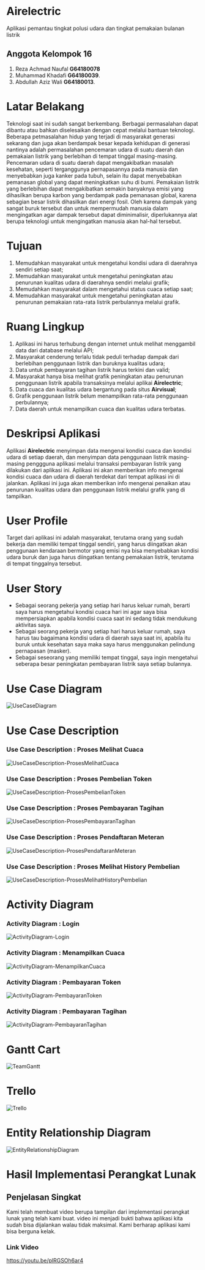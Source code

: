 # Airelectric
Aplikasi pemantau tingkat polusi udara dan tingkat pemakaian bulanan listrik

## Anggota Kelompok 16
1. Reza Achmad Naufal **G64180078**
2. Muhammad Khadafi **G64180039**.
3. Abdullah Aziz Wali **G64180013**.

# Latar Belakang
Teknologi saat ini sudah sangat berkembang. Berbagai permasalahan dapat dibantu atau bahkan diselesaikan dengan cepat melalui bantuan teknologi. Beberapa petmasalahan hidup yang terjadi di masyarakat generasi sekarang dan juga akan berdampak besar kepada kehidupan di generasi nantinya adalah permasalahan pencemaran udara di suatu daerah dan pemakaian listrik yang berlebihan di tempat tinggal masing-masing. Pencemaran udara di suatu daerah dapat mengakibatkan masalah kesehatan, seperti terganggunya pernapasannya pada manusia dan menyebabkan juga kanker pada tubuh, selain itu dapat menyebabkan pemanasan global yang dapat meningkatkan suhu di bumi. Pemakaian listrik yang berlebihan dapat mengakibatkan semakin banyaknya emisi yang dihasilkan berupa karbon yang berdampak pada pemanasan global, karena sebagian besar listrik dihasilkan dari energi fosil. Oleh karena dampak yang sangat buruk tersebut dan untuk mempermudah manusia dalam mengingatkan agar dampak tersebut dapat diminimalisir, diperlukannya alat berupa teknologi untuk mengingatkan manusia akan hal-hal tersebut.

# Tujuan
1. Memudahkan masyarakat untuk mengetahui kondisi udara di daerahnya sendiri setiap saat;
2. Memudahkan masyarakat untuk mengetahui peningkatan atau penurunan kualitas udara di daerahnya sendiri melalui grafik;
3. Memudahkan masyarakat dalam mengetahui status cuaca setiap saat;
4. Memudahkan masyarakat untuk mengetahui peningkatan atau penurunan pemakaian rata-rata listrik perbulannya melalui grafik.

# Ruang Lingkup
1. Aplikasi ini harus terhubung dengan internet untuk melihat menggambil data dari database melalui API;
2. Masyarakat cenderung terlalu tidak peduli terhadap dampak dari berlebihan penggunaan listrik dan buruknya kualitas udara;
3. Data untuk pembayaran tagihan listrik harus terkini dan valid;
4. Masyarakat hanya bisa melihat grafik peningkatan atau penurunan penggunaan listrik apabila transaksinya melalui aplikai **Airelectric**;
5. Data cuaca dan kualitas udara bergantung pada situs **Airvisual**;
6. Grafik penggunaan listrik belum menampilkan rata-rata penggunaan perbulannya;
7. Data daerah untuk menampilkan cuaca dan kualitas udara terbatas.

# Deskripsi Aplikasi
Aplikasi **Airelectric** menyimpan data mengenai kondisi cuaca dan kondisi udara di setiap daerah, dan menyimpan data penggunaan listrik masing-masing penggguna aplikasi melalui transaksi pembayaran listrik yang dilakukan dari aplikasi ini. Aplikasi ini akan memberikan info mengenai kondisi cuaca dan udara di daerah terdekat dari tempat aplikasi ini di jalankan. Aplikasi ini juga akan memberikan info mengenai penaikan atau penurunan kualitas udara dan penggunaan listrik melalui grafik yang di tampilkan.

# User Profile
Target dari aplikasi ini adalah masyarakat, terutama orang yang sudah bekerja dan memiliki tempat tinggal sendiri, yang harus diingatkan akan penggunaan kendaraan bermotor yang emisi nya bisa menyebabkan kondisi udara buruk dan juga harus diingatkan tentang pemakaian listrik, terutama di tempat tinggalnya tersebut.

# User Story
- Sebagai seorang pekerja yang setiap hari harus keluar rumah, berarti saya harus mengetahui kondisi cuaca hari ini agar saya bisa mempersiapkan apabila kondisi cuaca saat ini sedang tidak mendukung aktivitas saya.
- Sebagai seorang pekerja yang setiap hari harus keluar rumah, saya harus tau bagaimana kondisi udara di daerah saya saat ini, apabila itu buruk untuk kesehatan saya maka saya harus menggunakan pelindung pernapasan (masker).
- Sebagai seseorang yang memiliki tempat tinggal, saya ingin mengetahui seberapa besar peningkatan pembayaran listrik saya setiap bulannya.

# Use Case Diagram
![UseCaseDiagram](https://user-images.githubusercontent.com/48080398/82188414-07f54200-9918-11ea-99f7-1cc3a9efe80c.png)

# Use Case Description
### Use Case Description : Proses Melihat Cuaca
![UseCaseDescription-ProsesMelihatCuaca](https://user-images.githubusercontent.com/48080398/82188545-3d019480-9918-11ea-9d05-caef877a2acb.png)
### Use Case Description : Proses Pembelian Token
![UseCaseDescription-ProsesPembelianToken](https://user-images.githubusercontent.com/48080398/82188585-48ed5680-9918-11ea-86bf-3ee77f6cf727.png)
### Use Case Description : Proses Pembayaran Tagihan
![UseCaseDescription-ProsesPembayaranTagihan](https://user-images.githubusercontent.com/48080398/82188658-66222500-9918-11ea-87f8-642193513b74.png)
### Use Case Description : Proses Pendaftaran Meteran
![UseCaseDescription-ProsesPendaftaranMeteran](https://user-images.githubusercontent.com/48080398/82188711-7d611280-9918-11ea-8902-fff95357710a.png)
### Use Case Description : Proses Melihat History Pembelian
![UseCaseDescription-ProsesMelihatHistoryPembelian](https://user-images.githubusercontent.com/48080398/82188774-94076980-9918-11ea-8dc6-a9865be0f417.png)


# Activity Diagram
### Activity Diagram : Login
![ActivityDiagram-Login](https://user-images.githubusercontent.com/48080398/82188834-abdeed80-9918-11ea-9432-539b7fee9097.png)
### Activity Diagram : Menampilkan Cuaca
![ActivityDiagram-MenampilkanCuaca](https://user-images.githubusercontent.com/48080398/82188883-c0bb8100-9918-11ea-9850-835f40448d29.png)
### Activity Diagram : Pembayaran Token
![ActivityDiagram-PembayaranToken](https://user-images.githubusercontent.com/48080398/82188937-d466e780-9918-11ea-939e-2d18d5e3db94.png)
### Activity Diagram : Pembayaran Tagihan
![ActivityDiagram-PembayaranTagihan](https://user-images.githubusercontent.com/48080398/82188968-e47ec700-9918-11ea-8c23-863b597ef335.png)

# Gantt Cart
![TeamGantt](https://user-images.githubusercontent.com/48080398/82191690-15f99180-991d-11ea-9fed-f47c7c783ede.png)

# Trello
![Trello](https://user-images.githubusercontent.com/48080398/82189835-44c23880-991a-11ea-9502-f2717d9041fb.PNG)


# Entity Relationship Diagram
![EntityRelationshipDiagram](https://user-images.githubusercontent.com/48080398/82189016-f6606a00-9918-11ea-96d2-e0692ecec471.png)

# Hasil Implementasi Perangkat Lunak
## Penjelasan Singkat
Kami telah membuat video berupa tampilan dari implementasi perangkat lunak yang telah kami buat. video ini menjadi bukti bahwa aplikasi kita sudah bisa dijalankan walau tidak maksimal. Kami berharap aplikasi kami bisa berguna kelak.
### Link Video
https://youtu.be/plRGSOh6ar4
